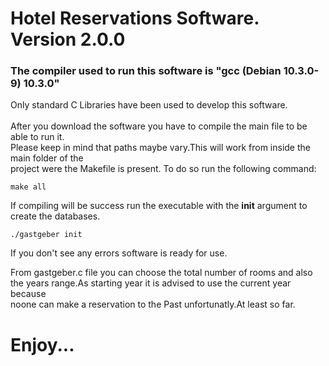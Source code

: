 # Hotel Reservations Software. Version 2.0.0
### The compiler used to run this software is "gcc (Debian 10.3.0-9) 10.3.0"
Only standard C Libraries have been used to develop this software.<br><br>
After you download the software you have to compile the main file to be able to run it.<br>
Please keep in mind that paths maybe vary.This will work from inside the main folder of the<br>
project were the Makefile is present.
To do so run the following command:
```
make all
```
If compiling will be success run the executable with the  **init**  argument to create the databases.
```
./gastgeber init
```
If you don't see any errors software is ready for use.

From gastgeber.c file you can choose the total number of rooms and also<br>
the years range.As starting year it is advised to use the current year because<br>
noone can make a reservation to the Past unfortunatly.At least so far.

# Enjoy...

